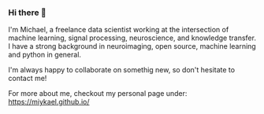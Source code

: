 ### Hi there 👋

I'm Michael, a freelance data scientist working at the intersection of machine learning, signal processing, neuroscience, and knowledge transfer. I have a strong background in neuroimaging, open source, machine learning and python in general.

I'm always happy to collaborate on somethig new, so don't hesitate to contact me!

For more about me, checkout my personal page under: https://miykael.github.io/

